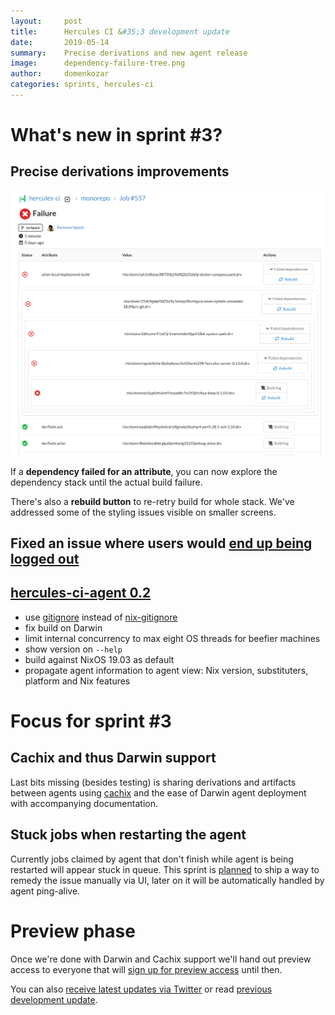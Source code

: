 ```yaml
---
layout:     post
title:      Hercules CI &#35;3 development update
date:       2019-05-14
summary:    Precise derivations and new agent release
image:      dependency-failure-tree.png
author:     domenkozar
categories: sprints, hercules-ci
---
```


# What's new in sprint #3?

## Precise derivations improvements

![Dependency failure tree](/images/dependency-failure-tree.png)

If a **dependency failed for an attribute**, you can now explore the
dependency stack until the actual build failure.

There's also a **rebuild button** to re-retry build for whole stack.
We've addressed some of the styling issues visible on smaller screens.

## Fixed an issue where users would [end up being logged out](https://github.com/hercules-ci/support/issues/13)

## [hercules-ci-agent 0.2](https://github.com/hercules-ci/hercules-ci-agent/releases/tag/hercules-ci-agent-0.2)

- use [gitignore] instead of [nix-gitignore]
- fix build on Darwin
- limit internal concurrency to max eight OS threads for beefier machines
- show version on `--help`
- build against NixOS 19.03 as default
- propagate agent information to agent view: Nix version, substituters,
  platform and Nix features

[nix-gitignore]: https://github.com/siers/nix-gitignore
[gitignore]: https://github.com/hercules-ci/gitignore

# Focus for sprint #3

## Cachix and thus Darwin support

Last bits missing (besides testing) is sharing derivations and artifacts between agents using
[cachix](https://github.com/hercules-ci/hercules-ci-agent/pull/52) and the ease of
Darwin agent deployment with accompanying documentation.

## Stuck jobs when restarting the agent

Currently jobs claimed by agent that don't finish while agent is being restarted
will appear stuck in queue. This sprint is [planned](https://github.com/hercules-ci/support/issues/19)
to ship a way to remedy the issue manually via UI, later on it will be automatically
handled by agent ping-alive.

# Preview phase

Once we're done with Darwin and Cachix support we'll hand out preview access
to everyone that will [sign up for preview access](https://hercules-ci.com) until then.

You can also [receive latest updates via Twitter](https://twitter.com/hercules_ci) or
read [previous development update](https://blog.hercules-ci.com/sprints,/hercules-ci/2019/04/30/sprint-2-report/).
